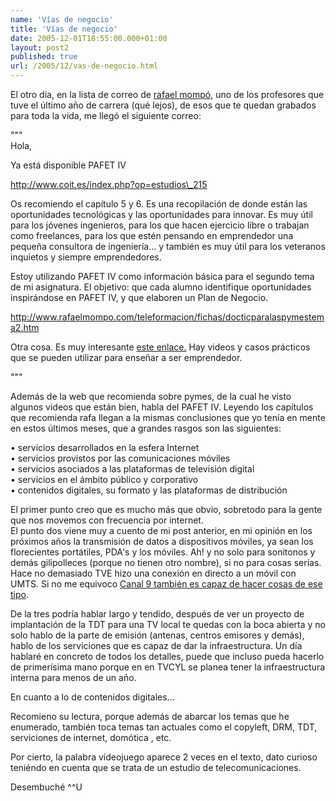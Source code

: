 ```yaml
---
name: 'Vías de negocio'
title: 'Vías de negocio'
date: 2005-12-01T18:55:00.000+01:00
layout: post2
published: true
url: /2005/12/vas-de-negocio.html
---
```


El otro día, en la lista de correo de [rafael mompó](http://www.rafaelmompo.com/), uno de los profesores que tuve el último año de carrera (qué lejos), de esos que te quedan grabados para toda la vida, me llegó el siguiente correo:  
  
"""  
Hola,  
  
  
  
Ya está disponible PAFET IV  
  
  
  
http://www.coit.es/index.php?op=estudios\_215  
  
  
  
Os recomiendo el capítulo 5 y 6. Es una recopilación de donde están las oportunidades tecnológicas y las oportunidades para innovar. Es muy útil para los jóvenes ingenieros, para los que hacen ejercicio libre o trabajan como freelances, para los que estén pensando en emprendedor una pequeña consultora de ingeniería… y también es muy útil para los veteranos inquietos y siempre emprendedores.  
  
  
  
Estoy utilizando PAFET IV como información básica para el segundo tema de mi asignatura. El objetivo: que cada alumno identifique oportunidades inspirándose en PAFET IV, y que elaboren un Plan de Negocio.  
  
  
  
http://www.rafaelmompo.com/teleformacion/fichas/docticparalaspymestema2.htm  
  
  
  
Otra cosa. Es muy interesante [este enlace.](http://www.banespyme.org/) Hay videos y casos prácticos que se pueden utilizar para enseñar a ser emprendedor.  
  
"""  
  
Además de la web que recomienda sobre pymes, de la cual he visto algunos videos que están bien, habla del PAFET IV. Leyendo los capítulos que recomienda rafa llegan a la mismas conclusiones que yo tenía en mente en estos últimos meses, que a grandes rasgos son las siguientes:  
  
• servicios desarrollados en la esfera Internet  
• servicios provistos por las comunicaciones móviles  
• servicios asociados a las plataformas de televisión digital  
• servicios en el ámbito público y corporativo  
• contenidos digitales, su formato y las plataformas de distribución  
  
  
El primer punto creo que es mucho más que obvio, sobretodo para la gente que nos movemos con frecuencia por internet.  
El punto dos viene muy a cuento de mi post anterior, en mi opinión en los próximos años la transmisión de datos a dispositivos móviles, ya sean los florecientes portátiles, PDA's y los móviles. Ah! y no solo para sonitonos y demás gilipolleces (porque no tienen otro nombre), si no para cosas serías. Hace no demasiado TVE hizo una conexión en directo a un móvil con UMTS. Si no me equivoco [Canal 9 también es capaz de hacer cosas de ese tipo](http://es.news.yahoo.com/050829/190/48p67.html).  
  
De la tres podría hablar largo y tendido, después de ver un proyecto de implantación de la TDT para una TV local te quedas con la boca abierta y no solo hablo de la parte de emisión (antenas, centros emisores y demás), hablo de los serviciones que es capaz de dar la infraestructura. Un día hablaré en concreto de todos los detalles, puede que incluso pueda hacerlo de primerísima mano porque en en TVCYL se planea tener la infraestructura interna para menos de un año.  
  
En cuanto a lo de contenidos digitales...  
  
  
Recomieno su lectura, porque además de abarcar los temas que he enumerado, también toca temas tan actuales como el copyleft, DRM, TDT, serviciones de internet, domótica , etc.  
  
Por cierto, la palabra videojuego aparece 2 veces en el texto, dato curioso teniéndo en cuenta que se trata de un estudio de telecomunicaciones.  
  
Desembuché ^^U